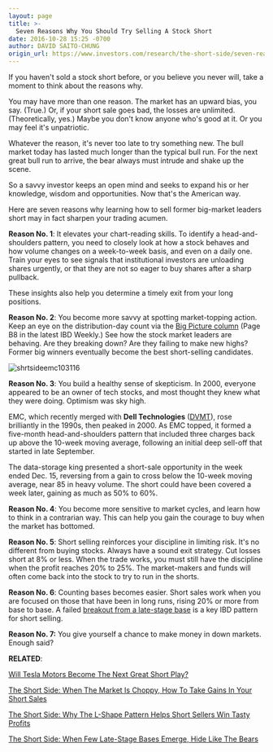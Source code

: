 ```yaml
---
layout: page
title: >-
  Seven Reasons Why You Should Try Selling A Stock Short
date: 2016-10-28 15:25 -0700
author: DAVID SAITO-CHUNG
origin_url: https://www.investors.com/research/the-short-side/seven-reasons-why-you-should-try-selling-a-stock-short
---
```





If you haven't sold a stock short before, or you believe you never will, take a moment to think about the reasons why.


You may have more than one reason. The market has an upward bias, you say. (True.) Or, if your short sale goes bad, the losses are unlimited. (Theoretically, yes.) Maybe you don't know anyone who's good at it. Or you may feel it's unpatriotic.


Whatever the reason, it's never too late to try something new. The bull market today has lasted much longer than the typical bull run. For the next great bull run to arrive, the bear always must intrude and shake up the scene.


So a savvy investor keeps an open mind and seeks to expand his or her knowledge, wisdom and opportunities. Now that's the American way.


Here are seven reasons why learning how to sell former big-market leaders short may in fact sharpen your trading acumen.


**Reason No. 1**: It elevates your chart-reading skills. To identify a head-and-shoulders pattern, you need to closely look at how a stock behaves and how volume changes on a week-to-week basis, and even on a daily one. Train your eyes to see signals that institutional investors are unloading shares urgently, or that they are not so eager to buy shares after a sharp pullback.


These insights also help you determine a timely exit from your long positions.


**Reason No. 2**: You become more savvy at spotting market-topping action. Keep an eye on the distribution-day count via the [Big Picture column](https://www.investors.com/category/market-trend/the-big-picture/) (Page B8 in the latest IBD Weekly.) See how the stock market leaders are behaving. Are they breaking down? Are they failing to make new highs? Former big winners eventually become the best short-selling candidates.


![shrtsideemc103116](https://www.investors.com/wp-content/uploads/2016/10/ShrtSideEMC103116.png)


**Reason No. 3**: You build a healthy sense of skepticism. In 2000, everyone appeared to be an owner of tech stocks, and most thought they knew what they were doing. Optimism was sky high.


EMC, which recently merged with **Dell Technologies** ([DVMT](https://research.investors.com/quote.aspx?symbol=DVMT)), rose brilliantly in the 1990s, then peaked in 2000. As EMC topped, it formed a five-month head-and-shoulders pattern that included three charges back up above the 10-week moving average, following an initial deep sell-off that started in late September.


The data-storage king presented a short-sale opportunity in the week ended Dec. 15, reversing from a gain to cross below the 10-week moving average, near 85 in heavy volume. The short could have been covered a week later, gaining as much as 50% to 60%.


**Reason No. 4**: You become more sensitive to market cycles, and learn how to think in a contrarian way. This can help you gain the courage to buy when the market has bottomed.


**Reason No. 5**: Short selling reinforces your discipline in limiting risk. It's no different from buying stocks. Always have a sound exit strategy. Cut losses short at 8% or less. When the trade works, you must still have the discipline when the profit reaches 20% to 25%. The market-makers and funds will often come back into the stock to try to run in the shorts.


**Reason No. 6**: Counting bases becomes easier. Short sales work when you are focused on those that have been in long runs, rising 20% or more from base to base. A failed [breakout from a late-stage base](https://www.investors.com/research/the-short-side/why-the-late-stage-base-can-be-a-short-sellers-good-friend/) is a key IBD pattern for short selling.


**Reason No. 7:** You give yourself a chance to make money in down markets. Enough said?


**RELATED**:


[Will Tesla Motors Become The Next Great Short Play?](https://www.investors.com/research/the-short-side/will-tesla-motors-become-a-short-sale-play-like-ford-honda-motor-were-in-2011/)


[The Short Side: When The Market Is Choppy, How To Take Gains In Your Short Sales](https://www.investors.com/research/the-short-side/the-short-side-how-to-sell-short-for-profits-in-a-choppy-environment/)


[The Short Side: Why The L-Shape Pattern Helps Short Sellers Win Tasty Profits](https://www.investors.com/research/the-short-side/how-the-l-shape-pattern-can-help-you-sell-short-for-big-profits/)


[The Short Side: When Few Late-Stage Bases Emerge, Hide Like The Bears](https://www.investors.com/research/the-short-side/the-short-side-when-few-late-stage-bases-appear-hide-like-the-bears/)





